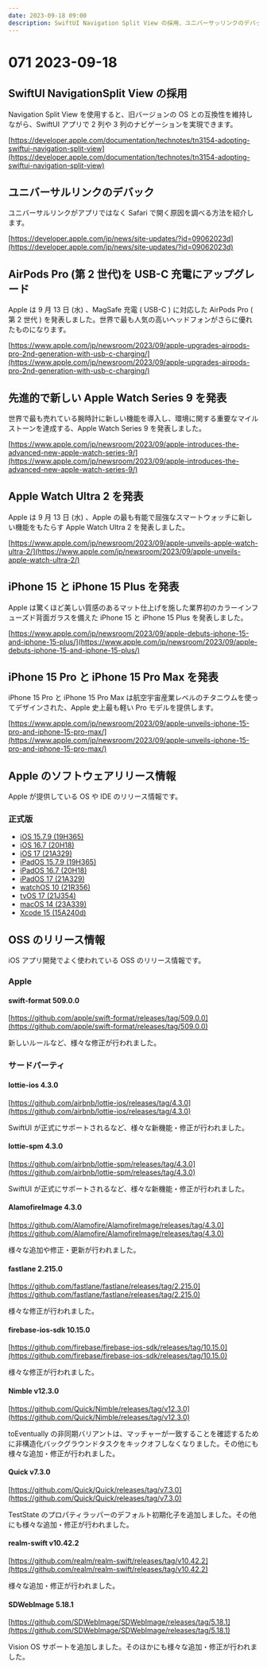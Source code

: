 ```yaml
---
date: 2023-09-18 09:00
description: SwiftUI Navigation Split View の採用、ユニバーサッリンクのデバック、新しい Apple Watch 、 iPhone の発表、ほか
---
```

# 071 2023-09-18

## SwiftUI NavigationSplit View の採用

Navigation Split View を使用すると、旧バージョンの OS との互換性を維持しながら、SwiftUI アプリで 2 列や 3 列のナビゲーションを実現できます。

[https://developer.apple.com/documentation/technotes/tn3154-adopting-swiftui-navigation-split-view](https://developer.apple.com/documentation/technotes/tn3154-adopting-swiftui-navigation-split-view)

## ユニバーサルリンクのデバック

ユニバーサルリンクがアプリではなく Safari で開く原因を調べる方法を紹介します。

[https://developer.apple.com/jp/news/site-updates/?id=09062023d](https://developer.apple.com/jp/news/site-updates/?id=09062023d)

## AirPods Pro (第 2 世代)を USB-C 充電にアップグレード

Apple は 9 月 13 日 (水) 、MagSafe 充電 ( USB-C ) に対応した AirPods Pro ( 第 2 世代 ) を発表しました。世界で最も人気の高いヘッドフォンがさらに優れたものになります。

[https://www.apple.com/jp/newsroom/2023/09/apple-upgrades-airpods-pro-2nd-generation-with-usb-c-charging/](https://www.apple.com/jp/newsroom/2023/09/apple-upgrades-airpods-pro-2nd-generation-with-usb-c-charging/)

## 先進的で新しい Apple Watch Series 9 を発表

世界で最も売れている腕時計に新しい機能を導入し、環境に関する重要なマイルストーンを達成する、Apple Watch Series 9 を発表しました。

[https://www.apple.com/jp/newsroom/2023/09/apple-introduces-the-advanced-new-apple-watch-series-9/](https://www.apple.com/jp/newsroom/2023/09/apple-introduces-the-advanced-new-apple-watch-series-9/)

## Apple Watch Ultra 2 を発表

Apple は 9 月 13 日 (水) 、Apple の最も有能で屈強なスマートウォッチに新しい機能をもたらす Apple Watch Ultra 2 を発表しました。

[https://www.apple.com/jp/newsroom/2023/09/apple-unveils-apple-watch-ultra-2/](https://www.apple.com/jp/newsroom/2023/09/apple-unveils-apple-watch-ultra-2/)

## iPhone 15 と iPhone 15 Plus を発表

 Apple は驚くほど美しい質感のあるマット仕上げを施した業界初のカラーインフューズド背面ガラスを備えた iPhone 15 と iPhone 15 Plus を発表しました。

[https://www.apple.com/jp/newsroom/2023/09/apple-debuts-iphone-15-and-iphone-15-plus/](https://www.apple.com/jp/newsroom/2023/09/apple-debuts-iphone-15-and-iphone-15-plus/)

## iPhone 15 Pro と iPhone 15 Pro Max を発表

iPhone 15 Pro と iPhone 15 Pro Max は航空宇宙産業レベルのチタニウムを使ってデザインされた、Apple 史上最も軽い Pro モデルを提供します。

[https://www.apple.com/jp/newsroom/2023/09/apple-unveils-iphone-15-pro-and-iphone-15-pro-max/](https://www.apple.com/jp/newsroom/2023/09/apple-unveils-iphone-15-pro-and-iphone-15-pro-max/)

## Apple のソフトウェアリリース情報

Apple が提供している OS や IDE のリリース情報です。

### 正式版

- [iOS 15.7.9 (19H365)](https://developer.apple.com/news/releases/?id=09112023b)
- [iOS 16.7  (20H18)](https://developer.apple.com/news/releases/?id=09122023b)
- [iOS 17  (21A329)](https://developer.apple.com/news/releases/?id=09122023g)
- [iPadOS 15.7.9 (19H365)](https://developer.apple.com/news/releases/?id=09112023a)
- [iPadOS 16.7  (20H18)](https://developer.apple.com/news/releases/?id=09122023a)
- [iPadOS 17  (21A329)](https://developer.apple.com/news/releases/?id=09122023f)
- [watchOS 10  (21R356)](https://developer.apple.com/news/releases/?id=09122023d)
- [tvOS 17 (21J354)](https://developer.apple.com/news/releases/?id=09122023c)
- [macOS 14 (23A339)](https://developer.apple.com/news/releases/?id=09122023e)
- [Xcode 15 (15A240d)](https://developer.apple.com/news/releases/?id=09122023h)

## OSS のリリース情報

iOS アプリ開発でよく使われている OSS のリリース情報です。

### Apple

#### swift-format 509.0.0

[https://github.com/apple/swift-format/releases/tag/509.0.0](https://github.com/apple/swift-format/releases/tag/509.0.0)

新しいルールなど、様々な修正が行われました。

### サードパーティ

#### lottie-ios 4.3.0

[https://github.com/airbnb/lottie-ios/releases/tag/4.3.0](https://github.com/airbnb/lottie-ios/releases/tag/4.3.0)

SwiftUI が正式にサポートされるなど、様々な新機能・修正が行われました。

#### lottie-spm 4.3.0

[https://github.com/airbnb/lottie-spm/releases/tag/4.3.0](https://github.com/airbnb/lottie-spm/releases/tag/4.3.0)

SwiftUI が正式にサポートされるなど、様々な新機能・修正が行われました。

#### AlamofireImage 4.3.0

[https://github.com/Alamofire/AlamofireImage/releases/tag/4.3.0](https://github.com/Alamofire/AlamofireImage/releases/tag/4.3.0)

様々な追加や修正・更新が行われました。

#### fastlane 2.215.0

[https://github.com/fastlane/fastlane/releases/tag/2.215.0](https://github.com/fastlane/fastlane/releases/tag/2.215.0)

様々な修正が行われました。

#### firebase-ios-sdk 10.15.0

[https://github.com/firebase/firebase-ios-sdk/releases/tag/10.15.0](https://github.com/firebase/firebase-ios-sdk/releases/tag/10.15.0)

様々な修正が行われました。

#### Nimble v12.3.0

[https://github.com/Quick/Nimble/releases/tag/v12.3.0](https://github.com/Quick/Nimble/releases/tag/v12.3.0)

toEventually の非同期バリアントは、マッチャーが一致することを確認するために非構造化バックグラウンドタスクをキックオフしなくなりました。その他にも様々な追加・修正が行われました。

#### Quick v7.3.0

[https://github.com/Quick/Quick/releases/tag/v7.3.0](https://github.com/Quick/Quick/releases/tag/v7.3.0)

TestState のプロパティラッパーのデフォルト初期化子を追加しました。その他にも様々な追加・修正が行われました。

#### realm-swift v10.42.2

[https://github.com/realm/realm-swift/releases/tag/v10.42.2](https://github.com/realm/realm-swift/releases/tag/v10.42.2)

様々な追加・修正が行われました。

#### SDWebImage 5.18.1

[https://github.com/SDWebImage/SDWebImage/releases/tag/5.18.1](https://github.com/SDWebImage/SDWebImage/releases/tag/5.18.1)

Vision OS サポートを追加しました。そのほかにも様々な追加・修正が行われました。
